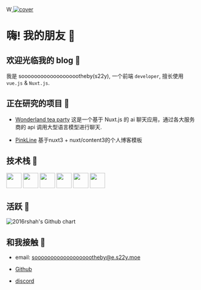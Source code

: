 W<a href="/">
    <img src="/Canvas-Ruom.webp" alt="cover" >
</a>

# 嗨! 我的朋友 👋

## 欢迎光临我的 blog 🎉

我是 sooooooooooooooooootheby(s22y), 一个前端 `developer`, 擅长使用`vue.js` & `Nuxt.js`.

## 正在研究的项目 🎁

-   [Wonderland tea party](https://github.com/sooooooooooooooooootheby/Wonderland-tea-party) 这是一个基于 Nuxt.js 的 ai 聊天应用，通过各大服务商的 api 调用大型语言模型进行聊天.

-   [PinkLine](https://github.com/sooooooooooooooooootheby/PinkLine)
基于nuxt3 + nuxt/content3的个人博客模板

## 技术栈 🛟

<div class="iconBox">
    <img class="icon" src="/icon/file_type_vscode_icon_130084.svg" width="40" height="40"/>
    <img class="icon" src="/icon/file_type_js_official_icon_130509.svg" width="40" height="40"/>
    <img class="icon" src="/icon/file_type_node_icon_130301.svg" width="40" height="40"/>
    <img class="icon" src="/icon/file_type_vue_icon_130078.svg" width="40" height="40"/>
    <img class="icon" src="/icon/file_type_sass_icon_130182.svg" width="40" height="40"/>
    <img class="icon" src="/icon/nuxt.svg" width="40" height="40"/>
</div>

## 活跃 🛜

<img src="https://ghchart.rshah.org/d9908e/sooooooooooooooooootheby" alt="2016rshah's Github chart" />

## 和我接触 🔗

-   email: sooooooooooooooooootheby@e.s22y.moe

-   [Github](https://github.com/sooooooooooooooooootheby)

-   [discord](https://discord.gg/UYEgBQNj)

